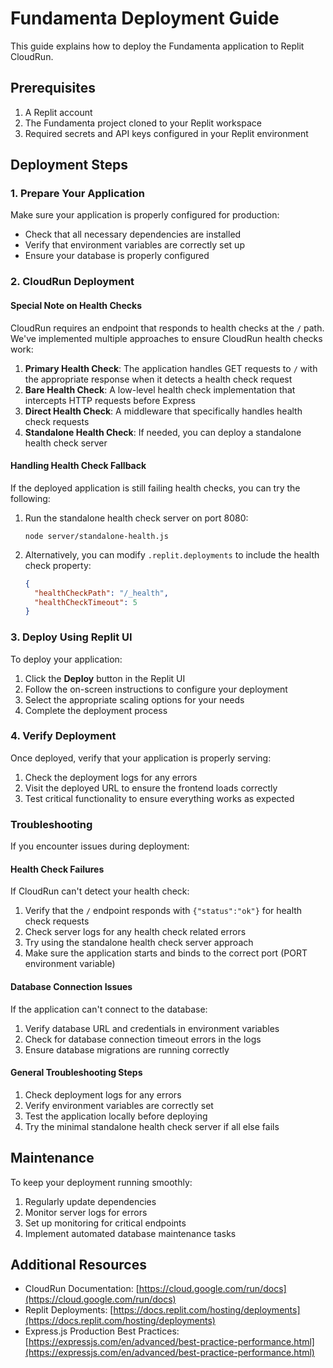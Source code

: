 # Fundamenta Deployment Guide

This guide explains how to deploy the Fundamenta application to Replit CloudRun.

## Prerequisites

1. A Replit account
2. The Fundamenta project cloned to your Replit workspace
3. Required secrets and API keys configured in your Replit environment

## Deployment Steps

### 1. Prepare Your Application

Make sure your application is properly configured for production:

- Check that all necessary dependencies are installed
- Verify that environment variables are correctly set up
- Ensure your database is properly configured

### 2. CloudRun Deployment

#### Special Note on Health Checks

CloudRun requires an endpoint that responds to health checks at the `/` path. We've implemented multiple approaches to ensure CloudRun health checks work:

1. **Primary Health Check**: The application handles GET requests to `/` with the appropriate response when it detects a health check request
2. **Bare Health Check**: A low-level health check implementation that intercepts HTTP requests before Express
3. **Direct Health Check**: A middleware that specifically handles health check requests
4. **Standalone Health Check**: If needed, you can deploy a standalone health check server

#### Handling Health Check Fallback

If the deployed application is still failing health checks, you can try the following:

1. Run the standalone health check server on port 8080:
   ```
   node server/standalone-health.js
   ```

2. Alternatively, you can modify `.replit.deployments` to include the health check property:
   ```json
   {
     "healthCheckPath": "/_health", 
     "healthCheckTimeout": 5
   }
   ```

### 3. Deploy Using Replit UI

To deploy your application:

1. Click the **Deploy** button in the Replit UI
2. Follow the on-screen instructions to configure your deployment
3. Select the appropriate scaling options for your needs
4. Complete the deployment process

### 4. Verify Deployment

Once deployed, verify that your application is properly serving:

1. Check the deployment logs for any errors
2. Visit the deployed URL to ensure the frontend loads correctly
3. Test critical functionality to ensure everything works as expected

### Troubleshooting

If you encounter issues during deployment:

#### Health Check Failures

If CloudRun can't detect your health check:

1. Verify that the `/` endpoint responds with `{"status":"ok"}` for health check requests
2. Check server logs for any health check related errors
3. Try using the standalone health check server approach
4. Make sure the application starts and binds to the correct port (PORT environment variable)

#### Database Connection Issues

If the application can't connect to the database:

1. Verify database URL and credentials in environment variables
2. Check for database connection timeout errors in the logs
3. Ensure database migrations are running correctly

#### General Troubleshooting Steps

1. Check deployment logs for any errors
2. Verify environment variables are correctly set
3. Test the application locally before deploying
4. Try the minimal standalone health check server if all else fails

## Maintenance

To keep your deployment running smoothly:

1. Regularly update dependencies
2. Monitor server logs for errors
3. Set up monitoring for critical endpoints
4. Implement automated database maintenance tasks

## Additional Resources

- CloudRun Documentation: [https://cloud.google.com/run/docs](https://cloud.google.com/run/docs)
- Replit Deployments: [https://docs.replit.com/hosting/deployments](https://docs.replit.com/hosting/deployments)
- Express.js Production Best Practices: [https://expressjs.com/en/advanced/best-practice-performance.html](https://expressjs.com/en/advanced/best-practice-performance.html)